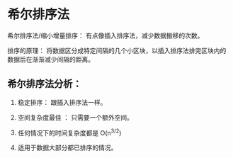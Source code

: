 # 希尔排序法

希尔排序法/缩小增量排序： 有点像插入排序法，减少数据搬移的次数。

排序的原理： 将数据区分成特定间隔的几个小区块，以插入排序法排完区块内的数据后在渐渐减少间隔的距离。


## 希尔排序法分析：

1. 稳定排序： 跟插入排序法一样。

2. 空间复杂度最佳 ： 只需要一个额外空间。

3. 任何情况下的时间复杂度都是 O(n<sup>3/2</sup>)

4. 适用于数据大部分都已排序的情况。